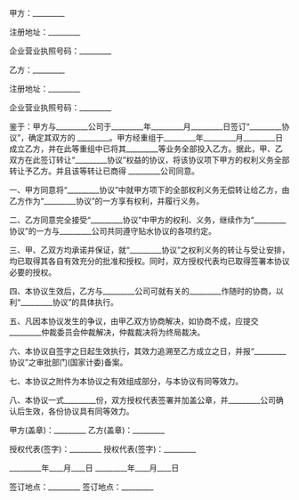 
 


甲方：_________


注册地址：_________


企业营业执照号码：_________


乙方：_________


注册地址：_________


企业营业执照号码：_________


鉴于：甲方与_________公司于_________年_________月_________日签订“_________协议”，确定其双方的 _________。甲方经重组于_________年_________月_________日成立乙方，并在此等重组中已将其_________等业务全部投入乙方。据此，甲、乙双方在此签订转让“_________协议”权益的协议，将该协议项下甲方的权利义务全部转让予乙方。并且该等转让已商得 _________公司同意。


一、甲方同意将“_________协议”中就甲方项下的全部权利义务无偿转让给乙方，由乙方作为“_________协议”的一方享有权利，并履行义务。


二、乙方同意完全接受“_________协议”中甲方的权利、义务，继续作为“_________协议”的一方与_________公司共同遵守贴水协议的各项约定。


三、甲、乙双方均承诺并保证，就“_________协议”之权利义务的转让与受让安排，均已取得其各自有效充分的批准和授权。同时，双方授权代表均已取得签署本协议必要的授权。


四、本协议生效后，乙方与_________公司可就有关的_________作随时的协商，以利“_________协议”的具体执行。


五、凡因本协议发生的争议，由甲乙双方协商解决，如协商不成，应提交_________仲裁委员会仲裁解决，仲裁裁决将为终局裁决。


六、本协议自签字之日起生效执行，其效力追溯至乙方成立之日，并报“_________协议”之审批部门(国家计委)备案。


七、本协议之附件为本协议之有效组成部分，与本协议有同等效力。


八、本协议一式_________份，双方授权代表签署并加盖公章，并_________公司确认后生效，各份协议具有同等效力。


甲方(盖章)：_________ 乙方(盖章)：_________


授权代表(签字)：_________ 授权代表(签字)：_________


_________年____月____日 _________年____月____日


签订地点：_________ 签订地点：_________
 


 

 
 
 
 
 
  


  
 

  


  


  
 
 
 
 

